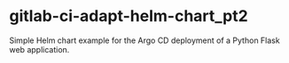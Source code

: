 # gitlab-ci-adapt-helm-chart_pt2
Simple Helm chart example for the Argo CD deployment of a Python Flask web application.
